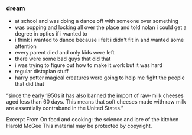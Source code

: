 ### dream
- at school and was doing a dance off with someone over something 
- was popping and locking all over the place and told nolan i could get a degree in optics if i wanted to 
- i think i wanted to dance because i felt i didn't fit in and wanted some attention 
- every parent died and only kids were left
- there were some bad guys that did that
- i was trying to figure out how to make it work but it was hard
- regular distopian stuff 
- harry potter magical creatures were going to help me fight the people that did that


“since the early 1950s it has also banned the import of raw-milk cheeses aged less than 60 days. This means that soft cheeses made with raw milk are essentially contraband in the United States.”

Excerpt From
On food and cooking: the science and lore of the kitchen
Harold McGee
This material may be protected by copyright.